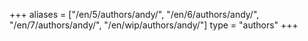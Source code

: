 +++
aliases = ["/en/5/authors/andy/", "/en/6/authors/andy/", "/en/7/authors/andy/", "/en/wip/authors/andy/"]
type = "authors"
+++
